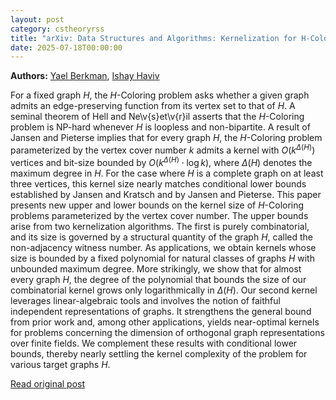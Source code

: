 ```yaml
---
layout: post
category: cstheoryrss
title: "arXiv: Data Structures and Algorithms: Kernelization for H-Coloring"
date: 2025-07-18T00:00:00
---
```


**Authors:** [Yael Berkman](https://dblp.uni-trier.de/search?q=Yael+Berkman), [Ishay Haviv](https://dblp.uni-trier.de/search?q=Ishay+Haviv)

For a fixed graph $H$, the $H$-Coloring problem asks whether a given graph
admits an edge-preserving function from its vertex set to that of $H$. A
seminal theorem of Hell and Ne\v{s}et\v{r}il asserts that the $H$-Coloring
problem is NP-hard whenever $H$ is loopless and non-bipartite. A result of
Jansen and Pieterse implies that for every graph $H$, the $H$-Coloring problem
parameterized by the vertex cover number $k$ admits a kernel with
$O(k^{\Delta(H)})$ vertices and bit-size bounded by $O(k^{\Delta(H)} \cdot \log
k)$, where $\Delta(H)$ denotes the maximum degree in $H$. For the case where
$H$ is a complete graph on at least three vertices, this kernel size nearly
matches conditional lower bounds established by Jansen and Kratsch and by
Jansen and Pieterse.
This paper presents new upper and lower bounds on the kernel size of
$H$-Coloring problems parameterized by the vertex cover number. The upper
bounds arise from two kernelization algorithms. The first is purely
combinatorial, and its size is governed by a structural quantity of the graph
$H$, called the non-adjacency witness number. As applications, we obtain
kernels whose size is bounded by a fixed polynomial for natural classes of
graphs $H$ with unbounded maximum degree. More strikingly, we show that for
almost every graph $H$, the degree of the polynomial that bounds the size of
our combinatorial kernel grows only logarithmically in $\Delta(H)$. Our second
kernel leverages linear-algebraic tools and involves the notion of faithful
independent representations of graphs. It strengthens the general bound from
prior work and, among other applications, yields near-optimal kernels for
problems concerning the dimension of orthogonal graph representations over
finite fields. We complement these results with conditional lower bounds,
thereby nearly settling the kernel complexity of the problem for various target
graphs $H$.

[Read original post](http://arxiv.org/abs/2507.13129v1)
